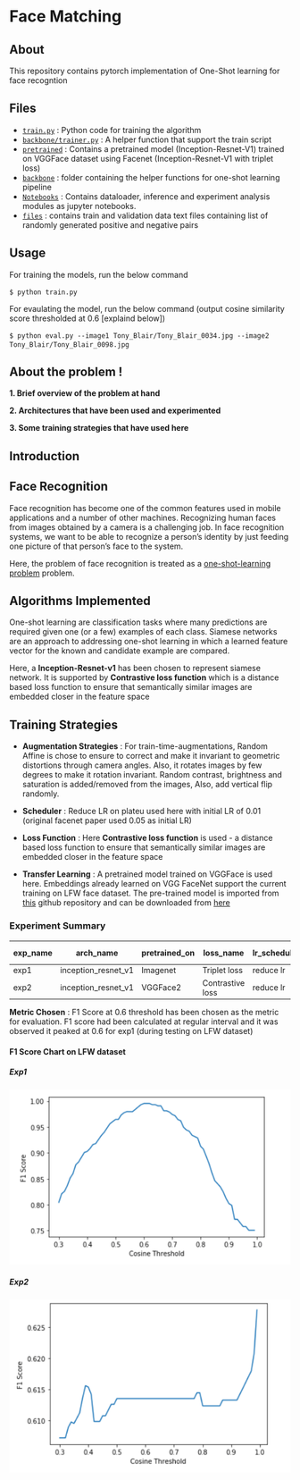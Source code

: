 # Face Matching


## About

This repository contains pytorch implementation of One-Shot learning for face recogntion


## Files

- [`train.py`](train.py) : Python code for training the algorithm 
- [`backbone/trainer.py`](trainer.py) : A helper function that support the train script
- [`pretrained`](pretrained) : Contains a pretrained model (Inception-Resnet-V1) trained on VGGFace dataset using Facenet (Inception-Resnet-V1 with triplet loss)
- [`backbone`](backbone) : folder containing the helper functions for one-shot learning pipeline
- [`Notebooks`](Notebooks) : Contains dataloader, inference and experiment analysis modules as jupyter notebooks. 
- [`files`](files) : contains train and validation data text files containing list of randomly generated positive and negative pairs

## Usage


For training the models, run the below command

```
$ python train.py 
```

For evaulating the model, run the below command (output cosine similarity score thresholded at 0.6 [explaind below])

```
$ python eval.py --image1 Tony_Blair/Tony_Blair_0034.jpg --image2 Tony_Blair/Tony_Blair_0098.jpg
```



## About the problem !


**1. Brief overview of the problem at hand** 

**2. Architectures that have been used and experimented** 

**3. Some training strategies that have used here**

## Introduction

## Face Recognition 

Face recognition has become one of the common features used in mobile applications and a number of other machines. Recognizing human faces from images obtained by a camera is a challenging job. In face recognition systems, we want to be able to recognize a person’s identity by just feeding one picture of that person’s face to the system. 

Here, the problem of face recognition is treated as a [one-shot-learning problem](https://towardsdatascience.com/one-shot-learning-face-recognition-using-siamese-neural-network-a13dcf739e) problem. 


## Algorithms Implemented

One-shot learning are classification tasks where many predictions are required given one (or a few) examples of each class. Siamese networks are an approach to addressing one-shot learning in which a learned feature vector for the known and candidate example are compared.

Here, a **Inception-Resnet-v1** has been chosen to represent siamese network. It is supported by **Contrastive loss function** which is a distance based loss function to ensure that semantically similar images are embedded closer in the feature space


## Training Strategies 


- **Augmentation Strategies** : For train-time-augmentations, Random Affine is chose to ensure to correct and make it invariant to geometric distortions through camera angles. Also, it rotates images by few degrees to make it rotation invariant. Random contrast, brightness and saturation is added/removed from the images, Also, add vertical flip randomly.


- **Scheduler** : Reduce LR on plateu used here with initial LR of 0.01 (original facenet paper used 0.05 as initial LR)

- **Loss Function** :  Here **Contrastive loss function** is used - a distance based loss function to ensure that semantically similar images are embedded closer in the feature space


- **Transfer Learning** : A pretrained model trained on VGGFace is used here. Embeddings already learned on VGG FaceNet support the current training on LFW face dataset. The pre-trained model is imported from [this](https://github.com/timesler/facenet-pytorch) github repository and can be downloaded from [here](https://drive.google.com/uc?export=download&id=12DYdlLesBl3Kk51EtJsyPS8qA7fErWDX)

### Experiment Summary

| exp_name  | arch_name | pretrained_on | loss_name       | lr_scheduler_name | optimizer_name | F1 Score | Accuracy |  
|-----------|-----------|---------------|-----------------|-------------------|----------------|-----------|------------|
| exp1 | inception_resnet_v1 | Imagenet      | Triplet loss     |  reduce lr              | sgd            |  0.9953   | 0.99    | 
| exp2 | inception_resnet_v1 | VGGFace2      | Contrastive loss |  reduce lr              | adam           |  0.6277   | 0.53 | 


**Metric Chosen** : 
F1 Score at 0.6 threshold has been chosen as the metric for evaluation. F1 score had been calculated at regular interval and it was observed it peaked at 0.6 for exp1 (during testing on LFW dataset)


#### **F1 Score Chart on LFW dataset**

##### ***Exp1***

<p align="center">
    <img src="experiments/exp1.png" width="750" />
</p>


##### ***Exp2***

<p align="center">
    <img src="experiments/exp2.png" width="750" />
</p>